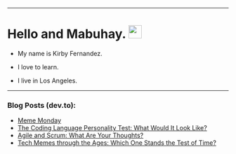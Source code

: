 
<img src="https://komarev.com/ghpvc/?username=kirbygit&style=flat-square&color=blue" alt=""/>

---
<h1>
  Hello and Mabuhay.
  <img src="https://media.giphy.com/media/hvRJCLFzcasrR4ia7z/giphy.gif" width="30px"/>
</h1>

- My name is Kirby Fernandez.

- I love to learn.

- I live in Los Angeles.

---

### Blog Posts (dev.to):
<!-- BLOG-POST-LIST:START -->
- [Meme Monday](https://dev.to/ben/meme-monday-a8o)
- [The Coding Language Personality Test: What Would It Look Like?](https://dev.to/codenewbieteam/the-coding-language-personality-test-what-would-it-look-like-4fo3)
- [Agile and Scrum: What Are Your Thoughts?](https://dev.to/codenewbieteam/agile-and-scrum-what-are-your-thoughts-1cp1)
- [Tech Memes through the Ages: Which One Stands the Test of Time?](https://dev.to/codenewbieteam/tech-memes-through-the-ages-which-one-stands-the-test-of-time-27pf)
<!-- BLOG-POST-LIST:END -->
